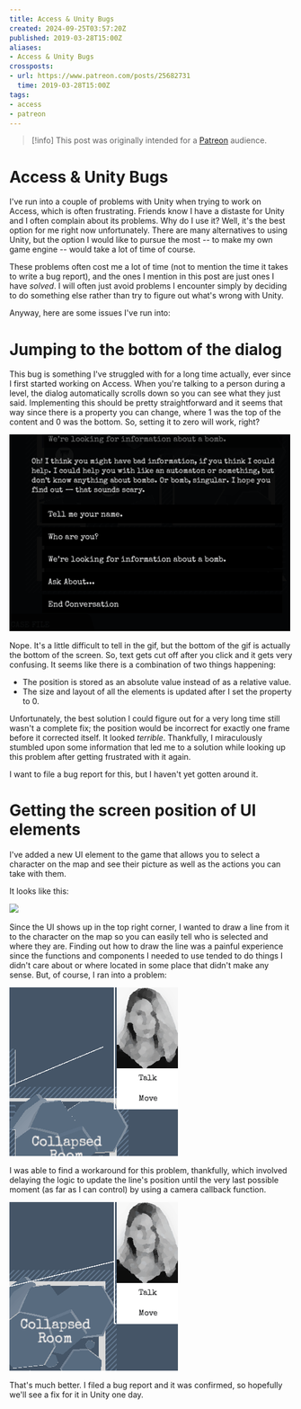 ```yaml
---
title: Access & Unity Bugs
created: 2024-09-25T03:57:20Z
published: 2019-03-28T15:00Z
aliases:
- Access & Unity Bugs
crossposts:
- url: https://www.patreon.com/posts/25682731
  time: 2019-03-28T15:00Z
tags:
- access
- patreon
---
```


> [!info]
> This post was originally intended for a [Patreon](../tags/patreon.md) audience.

# Access & Unity Bugs

I've run into a couple of problems with Unity when trying to work on Access, which is often frustrating. Friends know I have a distaste for Unity and I often complain about its problems. Why do I use it? Well, it's the best option for me right now unfortunately. There are many alternatives to using Unity, but the option I would like to pursue the most -- to make my own game engine -- would take a lot of time of course.

These problems often cost me a lot of time (not to mention the time it takes to write a bug report), and the ones I mention in this post are just ones I have _solved_. I will often just avoid problems I encounter simply by deciding to do something else rather than try to figure out what's wrong with Unity.

Anyway, here are some issues I've run into:

# Jumping to the bottom of the dialog

This bug is something I've struggled with for a long time actually, ever since I first started working on Access. When you're talking to a person during a level, the dialog automatically scrolls down so you can see what they just said. Implementing this should be pretty straightforward and it seems that way since there is a property you can change, where 1 was the top of the content and 0 was the bottom. So, setting it to zero will work, right?

![](201903281500-1.gif)

Nope. It's a little difficult to tell in the gif, but the bottom of the gif is actually the bottom of the screen. So, text gets cut off after you click and it gets very confusing. It seems like there is a combination of two things happening:

- The position is stored as an absolute value instead of as a relative value.
- The size and layout of all the elements is updated after I set the property to 0.

Unfortunately, the best solution I could figure out for a very long time still wasn't a complete fix; the position would be incorrect for exactly one frame before it corrected itself. It looked _terrible_. Thankfully, I miraculously stumbled upon some information that led me to a solution while looking up this problem after getting frustrated with it again.

I want to file a bug report for this, but I haven't yet gotten around it.

# Getting the screen position of UI elements

I've added a new UI element to the game that allows you to select a character on the map and see their picture as well as the actions you can take with them.

It looks like this:

![](201903281500-2.png)

Since the UI shows up in the top right corner, I wanted to draw a line from it to the character on the map so you can easily tell who is selected and where they are. Finding out how to draw the line was a painful experience since the functions and components I needed to use tended to do things I didn't care about or where located in some place that didn't make any sense. But, of course, I ran into a problem:

![](201903281500-3.gif)

I was able to find a workaround for this problem, thankfully, which involved delaying the logic to update the line's position until the very last possible moment (as far as I can control) by using a camera callback function.

![](201903281500-4.gif)

That's much better. I filed a bug report and it was confirmed, so hopefully we'll see a fix for it in Unity one day.
